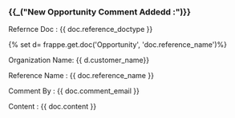 <h3>{{_("New Opportunity Comment Addedd :")}}</h3>
<p>Refernce Doc : {{ doc.reference_doctype }}</p>
{% set  d= frappe.get.doc('Opportunity', 'doc.reference_name')%}
<p>Organization Name: {{ d.customer_name}}
<p>Reference Name : {{ doc.reference_name }}</p>
<p>Comment By : {{ doc.comment_email }}</p>
<p>Content : {{ doc.content }}</p>

